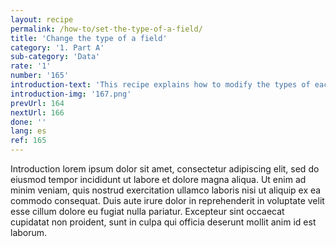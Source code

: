 ```yaml
---
layout: recipe
permalink: /how-to/set-the-type-of-a-field/
title: 'Change the type of a field'
category: '1. Part A'
sub-category: 'Data'
rate: '1'
number: '165'
introduction-text: 'This recipe explains how to modify the types of each fields of the form. The available types of fields are : normal-input, selector, currency, date, radios, checks, etc.'
introduction-img: '167.png'
prevUrl: 164
nextUrl: 166
done: ''
lang: es
ref: 165
---
```


Introduction lorem ipsum dolor sit amet, consectetur adipiscing elit, sed do eiusmod tempor incididunt ut labore et dolore magna aliqua. Ut enim ad minim veniam, quis nostrud exercitation ullamco laboris nisi ut aliquip ex ea commodo consequat. Duis aute irure dolor in reprehenderit in voluptate velit esse cillum dolore eu fugiat nulla pariatur. Excepteur sint occaecat cupidatat non proident, sunt in culpa qui officia deserunt mollit anim id est laborum.

